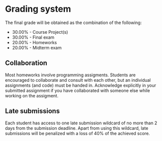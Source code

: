 # Grading system
The final grade will be obtained as the combination of the following: 

- 30.00% - Course Project(s)
- 30.00% - Final exam
- 20.00% - Homeworks
- 20.00% - Midterm exam 

## Collaboration
Most homeworks involve programming assigments. Students are encouraged to collaborate and consult with each other, 
but an individual assignments (and code)  must be handed in. Acknowledge explicitly in your submitted assignment
if you have collaborated with someone else while working on the assigment.

## Late submissions
Each student has access to one late submission wildcard of no more than 2 days from the submission deadline.
Apart from using this wildcard, late submissions will be penalized with a loss of 40% of the achieved score.